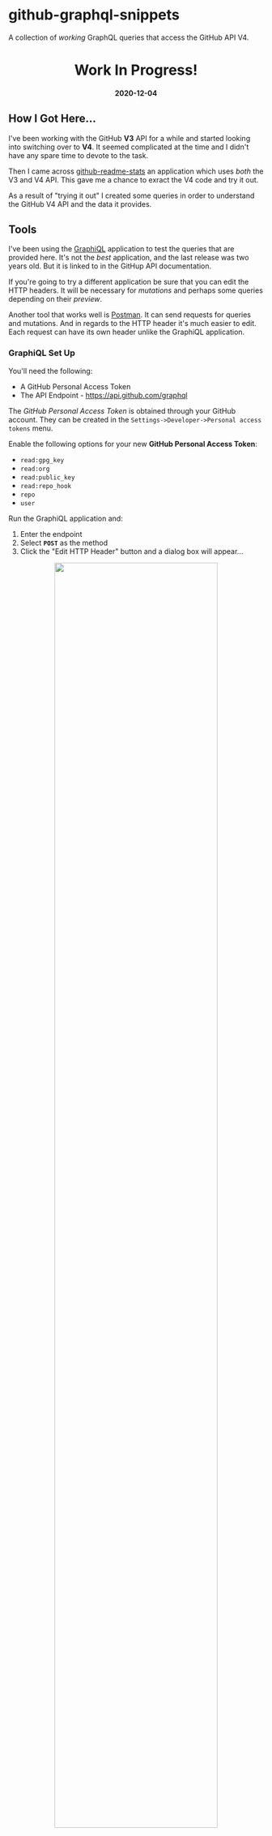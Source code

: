 # github-graphql-snippets

A collection of *working* GraphQL queries that access the GitHub API V4.

<h1 align="center">Work In Progress!</h1>
<h4 align="center">2020-12-04</h4>

## How I Got Here...

I've been working with the GitHub **V3** API for a while and started looking into switching over to **V4**. It seemed complicated at the time and I didn't have any spare time to devote to the task.

Then I came across [github-readme-stats](<https://github.com/anuraghazra/github-readme-stats>) an application which uses *both* the V3 and V4 API. This gave me a chance to exract the V4 code and try it out.

As a result of "trying it out" I created some queries in order to understand the GitHub V4 API and the data it provides.

## Tools

I've been using the [GraphiQL](<https://github.com/skevy/graphiql-app>) application to test the queries that are provided here. It's not the *best* application, and the last release was two years old. But it is linked to in the GitHup API documentation. 

If you're going to try a different application be sure that you can edit the HTTP headers. It will be necessary for *mutations* and perhaps some queries depending on their *preview*.

Another tool that works well is [Postman](https://www.postman.com/). It can send requests for queries and mutations. And in regards to the HTTP header it's much easier to edit. Each request can have its own header unlike the GraphiQL application.

### GraphiQL Set Up

You'll need the following:

* A GitHub Personal Access Token
* The API Endpoint - https://api.github.com/graphql

The *GitHub Personal Access Token* is obtained through your GitHub account. They can be created in the `Settings->Developer->Personal access tokens` menu.

Enable the following options for your new **GitHub Personal Access Token**:

* `read:gpg_key`
* `read:org`
* `read:public_key`
* `read:repo_hook`
* `repo`
* `user`

Run the GraphiQL application and:

1) Enter the endpoint
2) Select **`POST`** as the method
3) Click the "Edit HTTP Header" button and a dialog box will appear...

<p align="center">
  <img src="./mdimg/ss_1.png" alt="" txt="" width="80%">
</p>

1) Click the "+ Add header" button
2) Under "Header name" enter **`Authorization`**
3) Under "Header value" enter your personal access token, precede it with the word **`Bearer`**. It will look like this: `Bearer xxxxxxxxxxxxxxxxxxxxxxxxxxxxxx` Where `xxx...` is your personal access token.
4) Click anywhere outside of the dialog and it will close.

<p align="center">
  <img src="./mdimg/ss_2.png" alt="" txt="" width="80%">
</p>

Your ready for your first query!


### Application Quirks

* Queries **cannot** be saved from within the application.
* The *output* pane is cleared when switching between tabs.
* The *Documentation Explorer* pane is cleared when switching between tabs.
* Tab *query* panes will be retained when exiting the application. But it appears that this is only done if the query tab has been renamed.

### Postman Notes

To use Postman to send GraphQL you will need the query or mutation formatted so that it will POST correctly. To get the correct formatting start by creating your GraphQL in the GraphiQL application. Then go to the application's "File" menu and click on "Export Query(to clipboard)". 

Paste the clipboard into a Postman *tab* under "Body":

<p align="center">
  <img src="./mdimg/pm_body.png" alt="" txt="" width="80%">
</p>

Then set up the HTTP header:

<p align="center">
  <img src="./mdimg/pm_header.png" alt="" txt="" width="80%">
</p>

Then click "Send" and you should get a response. If the response is an error then either the "Body" is incorrect or the header is wrong. Make sure you placed your GitHub *personal access token* as "Authorization" in the header.

## Queries

If you don't know already GraphQL is a lot different from SQL. Is it better? That depends on a number of things:

* The *structure* of a query is better than SQL. It's a little easier to understand complex queries over SQL.
* Did the implementer document the schema and fields well enough? In the case of the GitHub API it is.

### Example Query

Here's a simple query to start off with:

File: **`/queries/user-lifetime-data.graphql`**

```
# Get Contribution Years and Lifetime Data
# 
# The values returned by this query represent the totals for 
# the lifetime of the user. 
{
  user(login: "jxmot") {
    name
    # Let's retreive a collection of the user's repositories
    contributionsCollection {
      # will be 'true' if they've had any contributions
      hasAnyContributions
      # The years (2020, 2019, etc) that the use has been contributing
      contributionYears
    }
    # the total number of repositories owned by the user, no forks are counted
    repositories(first: 100, isFork: false, ownerAffiliations: OWNER) {
      totalCount
    }
    # the total number of repositories NOT owned by the user that they contributed to
    repositoriesContributedTo(first: 100) {
      totalCount
    }
    # the total number of pull requests created by the user
    pullRequests(first: 1) {
      totalCount
    }
    # the total number of issues created by the user
    issues(first: 1) {
      totalCount
    }
    # the total number of followers that the user has
    followers {
      totalCount
    }
  }
}

```

And here is the result of the query:

*Please note that this query uses my personal access token. If you run the same query it will return different values.*

```
{
  "data": {
    "user": {
      "name": "J.Motyl",
      "contributionsCollection": {
        "hasAnyContributions": true,
        "contributionYears": [
          2020,
          2019,
          2018,
          2017,
          2016
        ]
      },
      "repositories": {
        "totalCount": 71
      },
      "repositoriesContributedTo": {
        "totalCount": 4
      },
      "pullRequests": {
        "totalCount": 112
      },
      "issues": {
        "totalCount": 166
      },
      "followers": {
        "totalCount": 13
      }
    }
  }
}
```

### Example Query Files

* **`/queries/user-lifetime-data.graphql`** : shown above
* **`/queries/user-lifetime-data-all.graphql`** : based on the previous query, but this one also retrieves the total number of forks, stars, and watchers for each repo
* **`/queries/user-contribs-by_year.graphql`** : retrieves data for the time span specified, a maximum of one year
* **`/queries/user-repos-lang_stats.graphql`** : retrieves the user's repos and lists the languages that each contains
* **`/queries/user-repos-name_id_priv.graphql`** : retrieves the user's repos, and obtains the name, id, and privacy for each one found
* **`/queries/user-repo-issues-open-labeling_timeline.graphql`** : retrieves a user's specific repo, its issues and lists the label operations(*in a timeline*) for each issue.
* **`/queries/user-repo-labels-all-usage.graphql`** : retrieves the labels from a repository and gets a count of pull requests and issues for each label.
* **`/queries/user_verified-lifetime-data.graphql`** : retrieves the validated user's info.

## Mutations

*Mutations* are the means to create or update things via the V4 API. 

### Example Mutation

Here's a simple mutation to start off with:

File: **`/queries/create-repo-issue.graphql`**

```
# Create an issue in a specified repo.
#
# Use user-repos-name_id_priv.graphql to retreive a list of 
# repositories and their id's.
# 
mutation($data:CreateIssueInput!) {
  createIssue(input:$data) {
    issue {
      createdAt
      id
      title
      number
    }
  }
}
```

The data used by the mutation:

```
{
  "data": {
    "repositoryId": "Your chosen repo's ID",
    "title": "TEST 1 graphql",
    "body": "this is a test 1 of graphql issue creation.",
    "clientMutationId": null
  }
}
```

### Example Mutation Files

* **`/mutations/create-repo-issue.graphql`** : create an issue in a specified repository. A *repository ID* is required, IDs can be obtained with **`/queries/user-repos-name_id_priv.graphql`**
* **`/mutations/create-repo-label.graphql`** : create a label in a specified repository. A *repository ID* is required, IDs can be obtained with **`/queries/user-repos-name_id_priv.graphql`**

## Additional File Contents

Each of the query and mutation files described above also contain the GraphQL code and required data for use in  a POST body. After removing the **`#`** comments the result can be used in [Postman](https://www.postman.com/) to send GraphQL commands.

## GitHub V4 API Quirks

* *Lifetime* data **does not** include any means for obtaining the **lifetime total of commits**. This is frustrating because in order to obtain that value multiple calls to something like **`/queries/user-contribs-by_year.graphql`** must be made.
* The method to retrieve *counts* is inconsistent in some cases. For example, in `User.repositories.RepositoryConnection.nodes.Repository` you can directly get counts with `forkCount` and `stargazerCount`. But there is no access for a watcher count. Instead it's necessary to access `User.repositories.RepositoryConnection.nodes.Repository.watchers.totalCount`.
* The value found in `User.ContributionsCollection.restrictedContributionsCount` will be 0 if you are querying your own account, and non-zero when querying a user that is sharing the private contributions.
* The API gives you ability to use many different *mutations*. But it won't allow the creation of labels. Issues, pull requests, and even new repositories are OK.
  * A `createLabel` is documented at `https://docs.github.com/en/free-pro-team@latest/graphql/reference/mutations#createlabel`. But it does not show up in the contextual help in the GraphQL explorers.
  * In order to successfully create a label you must edit the HTTP header and add `Accept:application/vnd.github.bane-preview+json`.

## GraphQL Explorers, Which one to Use?

There are a number of *GraphQL Explorers*. But I've been using the [GraphiQL](<https://github.com/skevy/graphiql-app>) application. One alternative is the [GitHub GraphQL Explorer](https://developer.github.com/v4/explorer/), which makes sense for this project. But it has a major shortcoming: You can't edit the HTTP header.

This is important because in order to perform some operations (*like mutations on labels*) you must change the `Accept` portion of the HTTP header.

I will update this section as I find alternatives to the quirky GrahpiQL application.
